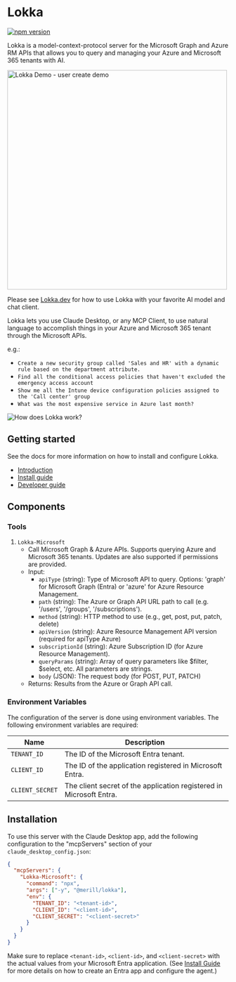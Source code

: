 # Lokka

[![npm version](https://badge.fury.io/js/@merill%2Flokka.svg)](https://badge.fury.io/js/@merill%2Flokka)

Lokka is a model-context-protocol server for the Microsoft Graph and Azure RM APIs that allows you to query and managing your Azure and Microsoft 365 tenants with AI.

<img src="https://github.com/merill/lokka/blob/main/assets/lokka-demo-1.gif?raw=true" alt="Lokka Demo - user create demo" width="500"/>

Please see [Lokka.dev](https://lokka.dev) for how to use Lokka with your favorite AI model and chat client.

Lokka lets you use Claude Desktop, or any MCP Client, to use natural language to accomplish things in your Azure and Microsoft 365 tenant through the Microsoft APIs.

e.g.:

- `Create a new security group called 'Sales and HR' with a dynamic rule based on the department attribute.` 
- `Find all the conditional access policies that haven't excluded the emergency access account`
- `Show me all the Intune device configuration policies assigned to the 'Call center' group`
- `What was the most expensive service in Azure last month?`

![How does Lokka work?](https://github.com/merill/lokka/blob/main/website/docs/assets/how-does-lokka-mcp-server-work.png?raw=true)

## Getting started

See the docs for more information on how to install and configure Lokka.

- [Introduction](https://lokka.dev/)
- [Install guide](https://lokka.dev/docs/install)
- [Developer guide](https://lokka.dev/docs/developer-guide)

## Components

### Tools

1. `Lokka-Microsoft`
   - Call Microsoft Graph & Azure APIs. Supports querying Azure and Microsoft 365 tenants. Updates are also supported if permissions are provided.
   - Input:
     - `apiType` (string): Type of Microsoft API to query. Options: 'graph' for Microsoft Graph (Entra) or 'azure' for Azure Resource Management.
     - `path` (string): The Azure or Graph API URL path to call (e.g. '/users', '/groups', '/subscriptions').
     - `method` (string): HTTP method to use (e.g., get, post, put, patch, delete)
     - `apiVersion` (string): Azure Resource Management API version (required for apiType Azure)
     - `subscriptionId` (string): Azure Subscription ID (for Azure Resource Management).
     - `queryParams` (string): Array of query parameters like $filter, $select, etc. All parameters are strings.
     - `body` (JSON): The request body (for POST, PUT, PATCH)
   - Returns: Results from the Azure or Graph API call.

### Environment Variables

The configuration of the server is done using environment variables. The following environment variables are required:

| Name | Description |
|------|-------------|
| `TENANT_ID` | The ID of the Microsoft Entra tenant. |
| `CLIENT_ID` | The ID of the application registered in Microsoft Entra. |
| `CLIENT_SECRET` | The client secret of the application registered in Microsoft Entra. |

## Installation

To use this server with the Claude Desktop app, add the following configuration to the "mcpServers" section of your
`claude_desktop_config.json`:

```json
{
  "mcpServers": {
    "Lokka-Microsoft": {
      "command": "npx",
      "args": ["-y", "@merill/lokka"],
      "env": {
        "TENANT_ID": "<tenant-id>",
        "CLIENT_ID": "<client-id>",
        "CLIENT_SECRET": "<client-secret>"
      }
    }
  }
}
```

Make sure to replace `<tenant-id>`, `<client-id>`, and `<client-secret>` with the actual values from your Microsoft Entra application. (See [Install Guide](https://lokka.dev/docs/installation) for more details on how to create an Entra app and configure the agent.)
